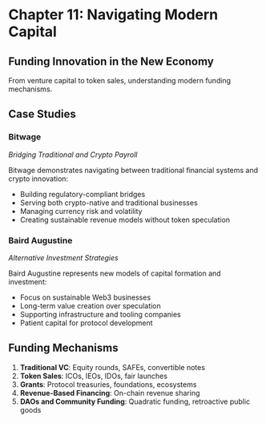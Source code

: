 # Chapter 11: Navigating Modern Capital

## Funding Innovation in the New Economy

From venture capital to token sales, understanding modern funding mechanisms.

## Case Studies

### Bitwage
*Bridging Traditional and Crypto Payroll*

Bitwage demonstrates navigating between traditional financial systems and crypto innovation:
- Building regulatory-compliant bridges
- Serving both crypto-native and traditional businesses
- Managing currency risk and volatility
- Creating sustainable revenue models without token speculation

### Baird Augustine
*Alternative Investment Strategies*

Baird Augustine represents new models of capital formation and investment:
- Focus on sustainable Web3 businesses
- Long-term value creation over speculation
- Supporting infrastructure and tooling companies
- Patient capital for protocol development

## Funding Mechanisms

1. **Traditional VC**: Equity rounds, SAFEs, convertible notes
2. **Token Sales**: ICOs, IEOs, IDOs, fair launches
3. **Grants**: Protocol treasuries, foundations, ecosystems
4. **Revenue-Based Financing**: On-chain revenue sharing
5. **DAOs and Community Funding**: Quadratic funding, retroactive public goods